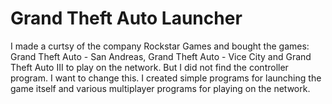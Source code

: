 # Grand Theft Auto Launcher

I made a curtsy of the company Rockstar Games and bought the games: Grand Theft Auto - San Andreas, Grand Theft Auto - Vice City and Grand Theft Auto III to play on the network. But I did not find the controller program. I want to change this. I created simple programs for launching the game itself and various multiplayer programs for playing on the network.
